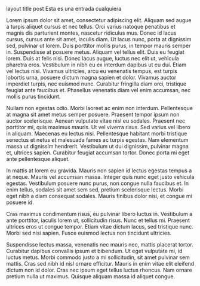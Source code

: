 layout 	title
post  Esta es una entrada cualquiera

Lorem ipsum dolor sit amet, consectetur adipiscing elit. Aliquam sed augue a turpis aliquet cursus et nec tellus. Orci varius natoque penatibus et magnis dis parturient montes, nascetur ridiculus mus. Donec id lacus cursus, cursus ante sit amet, iaculis diam. Ut lacus nunc, porta at dignissim sed, pulvinar ut lorem. Duis porttitor mollis purus, in tempor mauris semper in. Suspendisse at posuere metus. Aliquam vel tellus elit. Duis eu feugiat lorem. Duis at felis nisi. Donec lacus augue, luctus nec elit ut, vehicula pharetra eros. Vestibulum in nibh eu ex interdum dapibus ut eu dui. Etiam vel lectus nisi. Vivamus ultricies, arcu eu venenatis tempus, est turpis lobortis urna, posuere dictum magna sapien et dolor. Vivamus auctor imperdiet turpis, nec euismod nunc. Curabitur fringilla diam orci, tristique feugiat ante faucibus et. Phasellus venenatis diam vel enim accumsan, nec mollis purus tincidunt.

Nullam non egestas odio. Morbi laoreet ac enim non interdum. Pellentesque at magna sit amet metus semper posuere. Praesent tempor ipsum non auctor scelerisque. Aenean vulputate vitae nisl eu sodales. Praesent nec porttitor mi, quis maximus mauris. Ut vel viverra risus. Sed varius vel libero in aliquam. Maecenas eu lectus nisi. Pellentesque habitant morbi tristique senectus et netus et malesuada fames ac turpis egestas. Nam elementum massa ut dignissim hendrerit. Vestibulum ut dui dignissim, pulvinar magna et, ultrices sapien. Curabitur feugiat accumsan tortor. Donec porta mi eget ante pellentesque aliquet.

In mattis at lorem eu gravida. Mauris non sapien id lectus egestas tempus a at neque. Mauris vel accumsan massa. Integer quis nunc eget justo vehicula egestas. Vestibulum posuere nunc purus, non congue nulla faucibus et. In enim tellus, sodales sit amet sem sed, pretium scelerisque lectus. Morbi eget nibh a diam consequat sodales. Mauris finibus dolor nisi, et congue mi posuere id.

Cras maximus condimentum risus, eu pulvinar libero luctus in. Vestibulum a ante porttitor, iaculis lorem ut, sollicitudin risus. Nunc et tellus mi. Praesent ultrices eros ut congue tempor. Etiam vitae dictum lacus, sed tristique nunc. Morbi sed nisi sapien. Fusce euismod lectus non tincidunt ultricies.

Suspendisse lectus massa, venenatis nec mauris nec, mattis placerat tortor. Curabitur dapibus convallis ipsum et bibendum. Ut eget vulputate mi, id luctus metus. Morbi commodo justo a mi sollicitudin, sit amet pulvinar sem mattis. Cras sed nibh id nisl ornare efficitur. Mauris in enim vitae elit eleifend dictum non id dolor. Cras nec ipsum eget tellus luctus rhoncus. Nam ornare pretium nulla ut maximus. Quisque aliquam massa id aliquet congue. 
